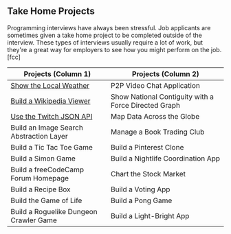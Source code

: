## Take Home Projects
Programming interviews have always been stressful. Job applicants are sometimes given a take home project
to be completed outside of the interview. These types of interviews usually require a lot of work,
but they're a great way for employers to see how you might perform on the job. [fcc]

| Projects (Column 1)                                                                                                           | Projects (Column 2)                                  |
| ----------------------------------------------------------------------------------------------------------------------------- | ---------------------------------------------------- |
| [Show the Local Weather](https://dmscn-docs.github.io/fcc-coding-interview-prep/take-home-projects/show-the-local-weather/)   | P2P Video Chat Application                           |
| [Build a Wikipedia Viewer](https://dmscn-docs.github.io/fcc-coding-interview-prep/take-home-projects/wikipedia-viewer/)       | Show National Contiguity with a Force Directed Graph |
| [Use the Twitch JSON API](https://dmscn-docs.github.io/fcc-coding-interview-prep/take-home-projects/use-the-twitch-json-api/) | Map Data Across the Globe                            |
| Build an Image Search Abstraction Layer                                                                                       | Manage a Book Trading Club                           |
| Build a Tic Tac Toe Game                                                                                                      | Build a Pinterest Clone                              |
| Build a Simon Game                                                                                                            | Build a Nightlife Coordination App                   |
| Build a freeCodeCamp Forum Homepage                                                                                           | Chart the Stock Market                               |
| Build a Recipe Box                                                                                                            | Build a Voting App                                   |
| Build the Game of Life                                                                                                        | Build a Pong Game                                    |
| Build a Roguelike Dungeon Crawler Game                                                                                        | Build a Light-Bright App                             |

